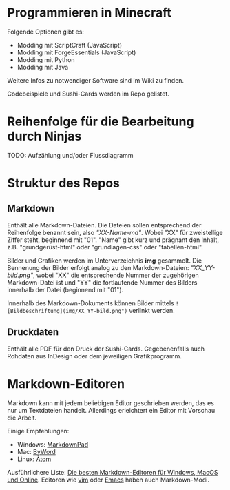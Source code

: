 # Programmieren in Minecraft

Folgende Optionen gibt es:

* Modding mit ScriptCraft (JavaScript)
* Modding mit ForgeEssentials (JavaScript)
* Modding mit Python
* Modding mit Java

Weitere Infos zu notwendiger Software sind im Wiki zu finden.

Codebeispiele und Sushi-Cards werden im Repo gelistet.

# Reihenfolge für die Bearbeitung durch Ninjas

TODO: Aufzählung und/oder Flussdiagramm

# Struktur des Repos
## Markdown
Enthält alle Markdown-Dateien. Die Dateien sollen entsprechend der Reihenfolge benannt sein, also *"XX-Name-md"*. Wobei "XX" für zweistellige Ziffer steht, beginnend mit "01". "Name" gibt kurz und prägnant den Inhalt, z.B. "grundgerüst-html" oder "grundlagen-css" oder "tabellen-html".

Bilder und Grafiken werden im Unterverzeichnis **img** gesammelt. Die Bennenung der Bilder erfolgt analog zu den Markdown-Dateien: *"XX_YY-bild.png"*, wobei "XX" die entsprechende Nummer der zugehörigen Markdown-Datei ist und "YY" die fortlaufende Nummer des Bilders innerhalb der Datei (beginnend mit "01").

Innerhalb des Markdown-Dokuments können Bilder mittels `![Bildbeschriftung](img/XX_YY-bild.png")` verlinkt werden.

## Druckdaten

Enthält alle PDF für den Druck der Sushi-Cards. Gegebenenfalls auch Rohdaten aus InDesign oder dem jeweiligen Grafikprogramm.

# Markdown-Editoren

Markdown kann mit jedem beliebigen Editor geschrieben werden, das es nur um Textdateien handelt. Allerdings erleichtert ein Editor mit Vorschau die Arbeit.

Einige Empfehlungen:
- Windows: [MarkdownPad](http://markdownpad.com/)
- Mac: [ByWord](https://bywordapp.com/)
- Linux: [Atom](https://atom.io/)

Ausführlichere Liste: [Die besten Markdown-Editoren für Windows, MacOS und Online](http://injelea-blog.de/die-besten-markdown-editoren-fuer-windows-macos-und-online/). Editoren wie [vim](http://www.vim.org/) oder [Emacs](https://www.gnu.org/software/emacs/) haben auch Markdown-Modi.
